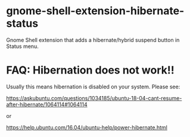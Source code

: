 # gnome-shell-extension-hibernate-status
Gnome Shell extension that adds a hibernate/hybrid suspend button in Status menu.


# FAQ: Hibernation does not work!!

Usually this means hibernation is disabled on your system. Please see:

https://askubuntu.com/questions/1034185/ubuntu-18-04-cant-resume-after-hibernate/1064114#1064114

or

https://help.ubuntu.com/16.04/ubuntu-help/power-hibernate.html
